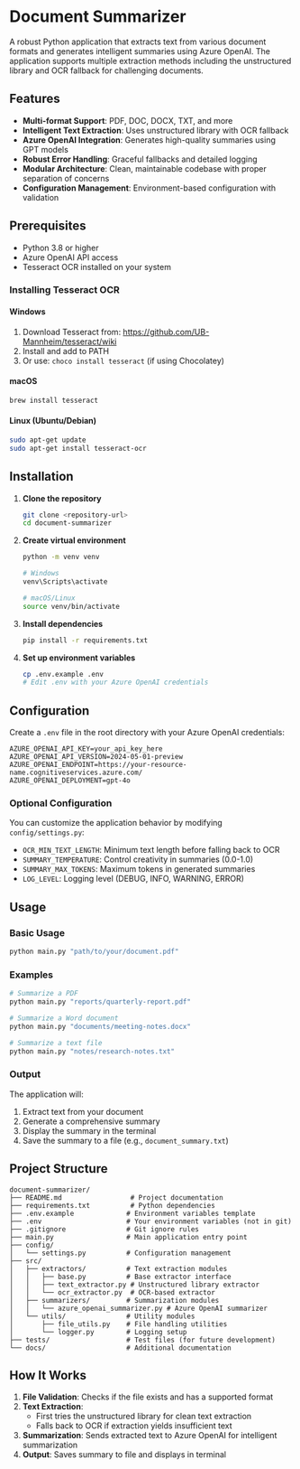 # Document Summarizer

A robust Python application that extracts text from various document formats and generates intelligent summaries using Azure OpenAI. The application supports multiple extraction methods including the unstructured library and OCR fallback for challenging documents.

## Features

- **Multi-format Support**: PDF, DOC, DOCX, TXT, and more
- **Intelligent Text Extraction**: Uses unstructured library with OCR fallback
- **Azure OpenAI Integration**: Generates high-quality summaries using GPT models
- **Robust Error Handling**: Graceful fallbacks and detailed logging
- **Modular Architecture**: Clean, maintainable codebase with proper separation of concerns
- **Configuration Management**: Environment-based configuration with validation

## Prerequisites

- Python 3.8 or higher
- Azure OpenAI API access
- Tesseract OCR installed on your system

### Installing Tesseract OCR

#### Windows
1. Download Tesseract from: https://github.com/UB-Mannheim/tesseract/wiki
2. Install and add to PATH
3. Or use: `choco install tesseract` (if using Chocolatey)

#### macOS
```bash
brew install tesseract
```

#### Linux (Ubuntu/Debian)
```bash
sudo apt-get update
sudo apt-get install tesseract-ocr
```

## Installation

1. **Clone the repository**
   ```bash
   git clone <repository-url>
   cd document-summarizer
   ```

2. **Create virtual environment**
   ```bash
   python -m venv venv
   
   # Windows
   venv\Scripts\activate
   
   # macOS/Linux
   source venv/bin/activate
   ```

3. **Install dependencies**
   ```bash
   pip install -r requirements.txt
   ```

4. **Set up environment variables**
   ```bash
   cp .env.example .env
   # Edit .env with your Azure OpenAI credentials
   ```

## Configuration

Create a `.env` file in the root directory with your Azure OpenAI credentials:

```env
AZURE_OPENAI_API_KEY=your_api_key_here
AZURE_OPENAI_API_VERSION=2024-05-01-preview
AZURE_OPENAI_ENDPOINT=https://your-resource-name.cognitiveservices.azure.com/
AZURE_OPENAI_DEPLOYMENT=gpt-4o
```

### Optional Configuration

You can customize the application behavior by modifying `config/settings.py`:

- `OCR_MIN_TEXT_LENGTH`: Minimum text length before falling back to OCR
- `SUMMARY_TEMPERATURE`: Control creativity in summaries (0.0-1.0)
- `SUMMARY_MAX_TOKENS`: Maximum tokens in generated summaries
- `LOG_LEVEL`: Logging level (DEBUG, INFO, WARNING, ERROR)

## Usage

### Basic Usage

```bash
python main.py "path/to/your/document.pdf"
```

### Examples

```bash
# Summarize a PDF
python main.py "reports/quarterly-report.pdf"

# Summarize a Word document
python main.py "documents/meeting-notes.docx"

# Summarize a text file
python main.py "notes/research-notes.txt"
```

### Output

The application will:
1. Extract text from your document
2. Generate a comprehensive summary
3. Display the summary in the terminal
4. Save the summary to a file (e.g., `document_summary.txt`)

## Project Structure

```
document-summarizer/
├── README.md                 # Project documentation
├── requirements.txt          # Python dependencies
├── .env.example             # Environment variables template
├── .env                     # Your environment variables (not in git)
├── .gitignore               # Git ignore rules
├── main.py                  # Main application entry point
├── config/
│   └── settings.py          # Configuration management
├── src/
│   ├── extractors/          # Text extraction modules
│   │   ├── base.py          # Base extractor interface
│   │   ├── text_extractor.py # Unstructured library extractor
│   │   └── ocr_extractor.py  # OCR-based extractor
│   ├── summarizers/         # Summarization modules
│   │   └── azure_openai_summarizer.py # Azure OpenAI summarizer
│   └── utils/               # Utility modules
│       ├── file_utils.py    # File handling utilities
│       └── logger.py        # Logging setup
├── tests/                   # Test files (for future development)
└── docs/                    # Additional documentation
```

## How It Works

1. **File Validation**: Checks if the file exists and has a supported format
2. **Text Extraction**: 
   - First tries the unstructured library for clean text extraction
   - Falls back to OCR if extraction yields insufficient text
3. **Summarization**: Sends extracted text to Azure OpenAI for intelligent summarization
4. **Output**: Saves summary to file and displays in terminal

##
